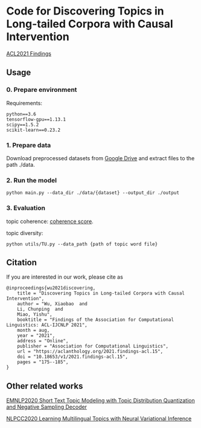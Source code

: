 # Code for Discovering Topics in Long-tailed Corpora with Causal Intervention

[ACL2021 Findings](https://aclanthology.org/2021.findings-acl.15.pdf)

## Usage
### 0. Prepare environment

Requirements:

    python==3.6
    tensorflow-gpu==1.13.1
    scipy==1.5.2
    scikit-learn==0.23.2

### 1. Prepare data

Download preprocessed datasets from [Google Drive](https://drive.google.com/drive/folders/1-QMjtmnazqIccBqfdOlxCNhYbGcmcnni) and extract files to the path ./data.

### 2. Run the model

    python main.py --data_dir ./data/{dataset} --output_dir ./output

### 3. Evaluation

topic coherence: [coherence score](https://github.com/dice-group/Palmetto).

topic diversity:

    python utils/TU.py --data_path {path of topic word file}


## Citation

If you are interested in our work, please cite as

    @inproceedings{wu2021discovering,
        title = "Discovering Topics in Long-tailed Corpora with Causal Intervention",
        author = "Wu, Xiaobao  and
        Li, Chunping  and
        Miao, Yishu",
        booktitle = "Findings of the Association for Computational Linguistics: ACL-IJCNLP 2021",
        month = aug,
        year = "2021",
        address = "Online",
        publisher = "Association for Computational Linguistics",
        url = "https://aclanthology.org/2021.findings-acl.15",
        doi = "10.18653/v1/2021.findings-acl.15",
        pages = "175--185",
    }

## Other related works

[EMNLP2020 Short Text Topic Modeling with Topic Distribution Quantization and Negative Sampling Decoder](https://github.com/BobXWu/NQTM)

[NLPCC2020 Learning Multilingual Topics with Neural Variational Inference](https://github.com/BobXWu/NMTM)
